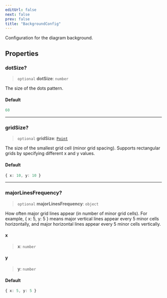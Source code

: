 ```yaml
---
editUrl: false
next: false
prev: false
title: "BackgroundConfig"
---
```


Configuration for the diagram background.

## Properties

### dotSize?

> `optional` **dotSize**: `number`

The size of the dots pattern.

#### Default

```ts
60
```

***

### gridSize?

> `optional` **gridSize**: [`Point`](/docs/api/types/point/)

The size of the smallest grid cell (minor grid spacing).
Supports rectangular grids by specifying different x and y values.

#### Default

```ts
{ x: 10, y: 10 }
```

***

### majorLinesFrequency?

> `optional` **majorLinesFrequency**: `object`

How often major grid lines appear (in number of minor grid cells).
For example, { x: 5, y: 5 } means major vertical lines appear every 5 minor cells horizontally,
and major horizontal lines appear every 5 minor cells vertically.

#### x

> **x**: `number`

#### y

> **y**: `number`

#### Default

```ts
{ x: 5, y: 5 }
```
